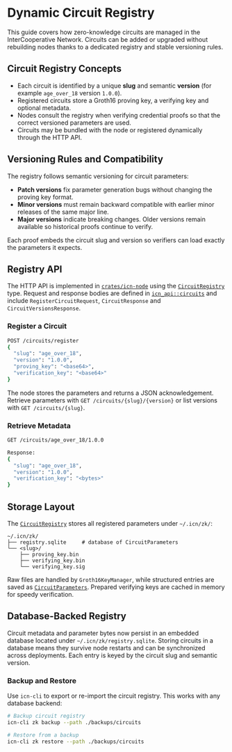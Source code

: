 # Dynamic Circuit Registry

This guide covers how zero-knowledge circuits are managed in the InterCooperative Network. Circuits can be added or upgraded without rebuilding nodes thanks to a dedicated registry and stable versioning rules.

## Circuit Registry Concepts

- Each circuit is identified by a unique **slug** and semantic **version** (for example `age_over_18` version `1.0.0`).
- Registered circuits store a Groth16 proving key, a verifying key and optional metadata.
- Nodes consult the registry when verifying credential proofs so that the correct versioned parameters are used.
- Circuits may be bundled with the node or registered dynamically through the HTTP API.

## Versioning Rules and Compatibility

The registry follows semantic versioning for circuit parameters:

- **Patch versions** fix parameter generation bugs without changing the proving
  key format.
- **Minor versions** must remain backward compatible with earlier minor releases
  of the same major line.
- **Major versions** indicate breaking changes. Older versions remain available
  so historical proofs continue to verify.

Each proof embeds the circuit slug and version so verifiers can load exactly the
parameters it expects.

## Registry API

The HTTP API is implemented in [`crates/icn-node`](../crates/icn-node/src) using
the [`CircuitRegistry`](../crates/icn-node/src/circuit_registry.rs) type.
Request and response bodies are defined in
[`icn_api::circuits`](../crates/icn-api/src/circuits.rs) and include
`RegisterCircuitRequest`, `CircuitResponse` and `CircuitVersionsResponse`.

### Register a Circuit

```bash
POST /circuits/register
{
  "slug": "age_over_18",
  "version": "1.0.0",
  "proving_key": "<base64>",
  "verification_key": "<base64>"
}
```

The node stores the parameters and returns a JSON acknowledgement. Retrieve
parameters with `GET /circuits/{slug}/{version}` or list versions with
`GET /circuits/{slug}`.

### Retrieve Metadata

```bash
GET /circuits/age_over_18/1.0.0

Response:
{
  "slug": "age_over_18",
  "version": "1.0.0",
  "verification_key": "<bytes>"
}
```

## Storage Layout

The [`CircuitRegistry`](../crates/icn-node/src/circuit_registry.rs) stores all
registered parameters under `~/.icn/zk/`:

```text
~/.icn/zk/
├── registry.sqlite     # database of CircuitParameters
└── <slug>/
    ├── proving_key.bin
    ├── verifying_key.bin
    └── verifying_key.sig
```

Raw files are handled by `Groth16KeyManager`, while structured entries are saved
as [`CircuitParameters`](../crates/icn-zk/src/params.rs). Prepared verifying keys
are cached in memory for speedy verification.

## Database-Backed Registry

Circuit metadata and parameter bytes now persist in an embedded database located
under `~/.icn/zk/registry.sqlite`. Storing circuits in a database means they
survive node restarts and can be synchronized across deployments. Each entry is
keyed by the circuit slug and semantic version.

### Backup and Restore

Use `icn-cli` to export or re-import the circuit registry. This works with any
database backend:

```bash
# Backup circuit registry
icn-cli zk backup --path ./backups/circuits

# Restore from a backup
icn-cli zk restore --path ./backups/circuits
```

